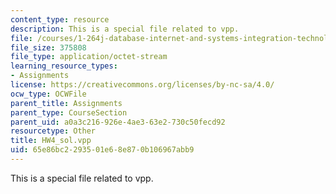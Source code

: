 ```yaml
---
content_type: resource
description: This is a special file related to vpp.
file: /courses/1-264j-database-internet-and-systems-integration-technologies-fall-2013/65e86bc2293501e68e870b106967abb9_HW4_sol.vpp
file_size: 375808
file_type: application/octet-stream
learning_resource_types:
- Assignments
license: https://creativecommons.org/licenses/by-nc-sa/4.0/
ocw_type: OCWFile
parent_title: Assignments
parent_type: CourseSection
parent_uid: a0a3c216-926e-4ae3-63e2-730c50fecd92
resourcetype: Other
title: HW4_sol.vpp
uid: 65e86bc2-2935-01e6-8e87-0b106967abb9
---
```

This is a special file related to vpp.